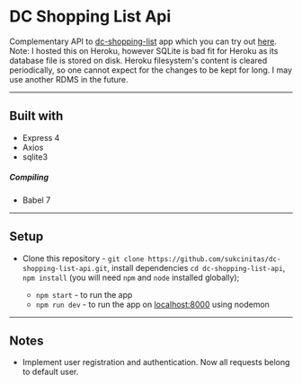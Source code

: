# DC Shopping List Api

Complementary API to [dc-shopping-list](https://github.com/sukcinitas/dc-shopping-list) app which you can try out [here](https://shlist.netlify.app/). 
Note: I hosted this on Heroku, however SQLite is bad fit for Heroku as its database file is stored on disk. Heroku filesystem's content is cleared periodically, so one cannot expect for the changes to be kept for long. I may use another RDMS in the future.

---

## Built with

- Express 4
- Axios
- sqlite3

##### Compiling 

- Babel 7

---

## Setup

- Clone this repository - `git clone https://github.com/sukcinitas/dc-shopping-list-api.git`, install dependencies `cd dc-shopping-list-api`, `npm install` (you will need `npm` and `node` installed globally);

  - `npm start` - to run the app
  - `npm run dev` - to run the app on [localhost:8000](http://localhost:8080/) using nodemon

---

## Notes

- Implement user registration and authentication. Now all requests belong to default user.
